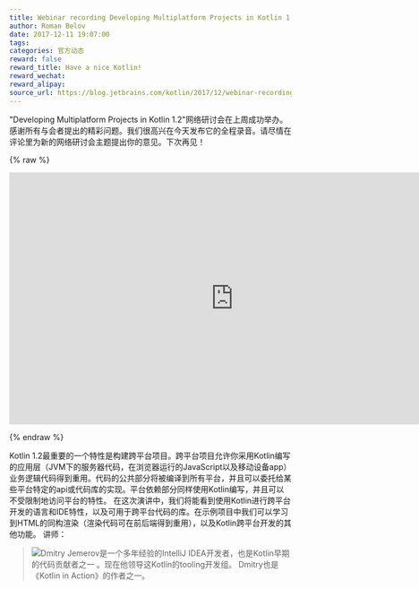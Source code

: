 ```yaml
---
title: Webinar recording Developing Multiplatform Projects in Kotlin 1.2
author: Roman Belov
date: 2017-12-11 19:07:00
tags: 
categories: 官方动态
reward: false
reward_title: Have a nice Kotlin!
reward_wechat:
reward_alipay:
source_url: https://blog.jetbrains.com/kotlin/2017/12/webinar-recording-developing-multiplatform-projects-in-kotlin-1-2/
---
```


"Developing Multiplatform Projects in Kotlin 1.2"网络研讨会在上周成功举办。感谢所有与会者提出的精彩问题。我们很高兴在今天发布它的全程录音。请尽情在评论里为新的网络研讨会主题提出你的意见。下次再见！

{% raw %}
<p><iframe allow="encrypted-media" allowfullscreen="allowfullscreen" frameborder="0" gesture="media" height="450" src="https://www.youtube.com/embed/afc5PUs_EPE" width="800"></iframe></p>
{% endraw %}

Kotlin 1.2最重要的一个特性是构建跨平台项目。跨平台项目允许你采用Kotlin编写的应用层（JVM下的服务器代码，在浏览器运行的JavaScript以及移动设备app）业务逻辑代码得到重用。代码的公共部分将被编译到所有平台，并且可以委托给某些平台特定的api或代码库的实现。平台依赖部分同样使用Kotlin编写，并且可以不受限制地访问平台的特性。
在这次演讲中，我们将能看到使用Kotlin进行跨平台开发的语言和IDE特性，以及可用于跨平台代码的库。在示例项目中我们可以学习到HTML的同构渲染（渲染代码可在前后端得到重用），以及Kotlin跨平台开发的其他功能。
讲师：

> ![](https://d3nmt5vlzunoa1.cloudfront.net/kotlin/files/2017/12/Dima.png)Dmitry Jemerov是一个多年经验的IntelliJ IDEA开发者，也是Kotlin早期的代码贡献者之一 。现在他领导这Kotlin的tooling开发组。 Dmitry也是《Kotlin in Action》的作者之一。